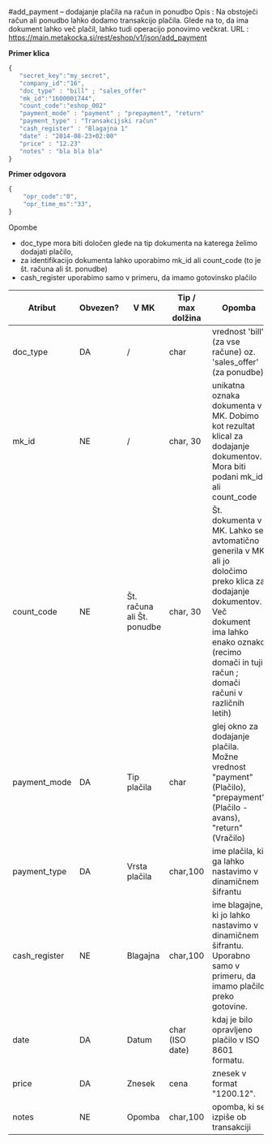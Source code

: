#add_payment – dodajanje plačila na račun in ponudbo
Opis : Na obstoječi račun ali ponudbo lahko dodamo transakcijo plačila. Glede na to, da ima dokument lahko več plačil, lahko tudi operacijo ponovimo večkrat.
URL : https://main.metakocka.si/rest/eshop/v1/json/add_payment

**Primer klica**
```javascript
{
   "secret_key":"my_secret",
   "company_id":"16",
   "doc_type" : "bill" ; "sales_offer"
   "mk_id":"1600001744",
   "count_code":"eshop_002"   
   "payment_mode" : "payment" ; "prepayment", "return"
   "payment_type" : "Transakcijski račun"
   "cash_register" : "Blagajna 1"
   "date" : "2014-08-23+02:00"
   "price" : "12.23"
   "notes" : "bla bla bla"
}
```

**Primer odgovora**
```javascript
{
    "opr_code":"0",
    "opr_time_ms":"33",
}
```

Opombe
- doc_type mora biti določen glede na tip dokumenta na katerega želimo dodajati plačilo,
- za identifikacijo dokumenta lahko uporabimo mk_id ali count_code (to je št. računa ali št. ponudbe)
- cash_register uporabimo samo v primeru, da imamo gotovinsko plačilo

| Atribut | Obvezen? | V MK | Tip / max dolžina | Opomba |
| ------- | -------- | ---- | ----------------- | ------ |
| doc_type | DA | / | char | vrednost 'bill' (za vse račune) oz. 'sales_offer' (za ponudbe)
| mk_id | NE | / | char, 30 | unikatna oznaka dokumenta v MK. Dobimo kot rezultat klical za dodajanje dokumentov. Mora biti podani mk_id ali count_code
| count_code | NE | Št. računa ali Št. ponudbe | char, 30 | Št. dokumenta v MK. Lahko se avtomatično generila v MK ali jo določimo preko klica za dodajanje dokumentov. Več dokument ima lahko enako oznako (recimo domači in tuji račun ; domači računi v različnih letih)
| payment_mode | DA | Tip plačila | char | glej okno za dodajanje plačila. Možne vrednost "payment" (Plačilo), "prepayment" (Plačilo - avans), "return" (Vračilo)
| payment_type | DA | Vrsta plačila | char,100 | ime plačila, ki ga lahko nastavimo v dinamičnem šifrantu
| cash_register | NE | Blagajna | char,100 | ime blagajne, ki jo lahko nastavimo v dinamičnem šifrantu. Uporabno samo v primeru, da imamo plačilo preko gotovine. 
| date | DA | Datum | char (ISO date) | kdaj je bilo opravljeno plačilo v ISO 8601 formatu.
| price | DA | Znesek | cena | znesek v format "1200.12".
| notes | NE | Opomba | char,100 | opomba, ki se izpiše ob transakciji

